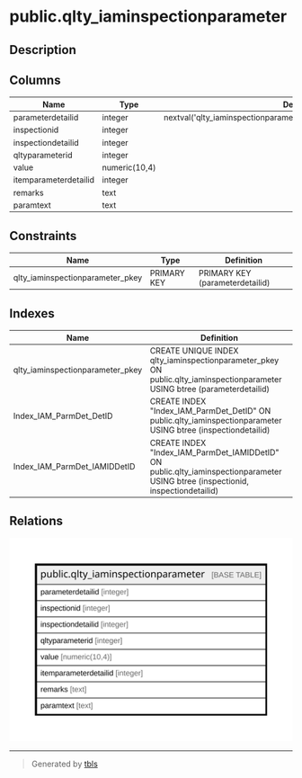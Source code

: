 # public.qlty_iaminspectionparameter

## Description

## Columns

| Name | Type | Default | Nullable | Children | Parents | Comment |
| ---- | ---- | ------- | -------- | -------- | ------- | ------- |
| parameterdetailid | integer | nextval('qlty_iaminspectionparameter_parameterdetailid_seq'::regclass) | false |  |  |  |
| inspectionid | integer |  | true |  |  |  |
| inspectiondetailid | integer |  | true |  |  |  |
| qltyparameterid | integer |  | true |  |  |  |
| value | numeric(10,4) |  | true |  |  |  |
| itemparameterdetailid | integer |  | true |  |  |  |
| remarks | text |  | true |  |  |  |
| paramtext | text |  | true |  |  |  |

## Constraints

| Name | Type | Definition |
| ---- | ---- | ---------- |
| qlty_iaminspectionparameter_pkey | PRIMARY KEY | PRIMARY KEY (parameterdetailid) |

## Indexes

| Name | Definition |
| ---- | ---------- |
| qlty_iaminspectionparameter_pkey | CREATE UNIQUE INDEX qlty_iaminspectionparameter_pkey ON public.qlty_iaminspectionparameter USING btree (parameterdetailid) |
| Index_IAM_ParmDet_DetID | CREATE INDEX "Index_IAM_ParmDet_DetID" ON public.qlty_iaminspectionparameter USING btree (inspectiondetailid) |
| Index_IAM_ParmDet_IAMIDDetID | CREATE INDEX "Index_IAM_ParmDet_IAMIDDetID" ON public.qlty_iaminspectionparameter USING btree (inspectionid, inspectiondetailid) |

## Relations

![er](public.qlty_iaminspectionparameter.svg)

---

> Generated by [tbls](https://github.com/k1LoW/tbls)
